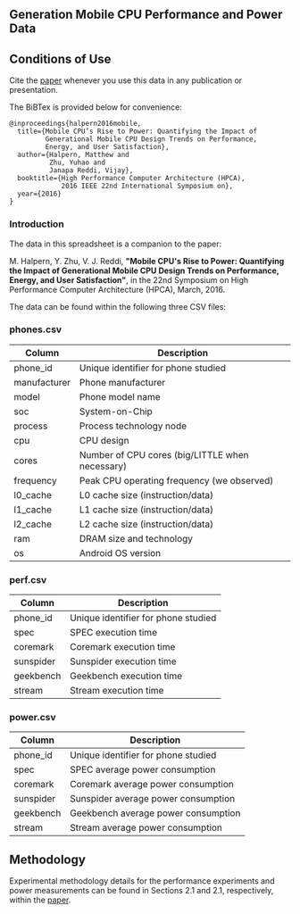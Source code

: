## Generation Mobile CPU Performance and Power Data

## Conditions of Use

Cite the [paper](http://ieeexplore.ieee.org/document/7446054/) whenever you use this data in any publication or presentation.

The BiBTex is provided below for convenience:

```
@inproceedings{halpern2016mobile,
  title={Mobile CPU’s Rise to Power: Quantifying the Impact of
         Generational Mobile CPU Design Trends on Performance,
         Energy, and User Satisfaction},
  author={Halpern, Matthew and
          Zhu, Yuhao and
          Janapa Reddi, Vijay},
  booktitle={High Performance Computer Architecture (HPCA),
             2016 IEEE 22nd International Symposium on},
  year={2016}
}
```

### Introduction

The data in this spreadsheet is a companion to the paper:

M. Halpern, Y. Zhu, V. J. Reddi, **"Mobile CPU's Rise to Power: Quantifying the Impact of Generational Mobile CPU Design Trends on Performance, Energy, and User Satisfaction"**, in the 22nd
Symposium on High Performance Computer Architecture (HPCA), March, 2016.

The data can be found within the following three CSV files:

### phones.csv

| Column       | Description                                     |
|--------------|-------------------------------------------------|
| phone_id     | Unique identifier for phone studied             |
| manufacturer | Phone manufacturer                              |
| model        | Phone model name                                |
| soc          | System-on-Chip                                  |
| process      | Process technology node                         |
| cpu          | CPU design                                      |
| cores        | Number of CPU cores (big/LITTLE when necessary) |
| frequency    | Peak CPU operating frequency (we observed)      |
| l0_cache     | L0 cache size (instruction/data)                |
| l1_cache     | L1 cache size (instruction/data)                |
| l2_cache     | L2 cache size (instruction/data)                |
| ram          | DRAM size and technology                        |
| os           | Android OS version                              |

### perf.csv

| Column       | Description                                  |
|--------------|----------------------------------------------|
| phone_id     | Unique identifier for phone studied          |
| spec         | SPEC execution time                          |
| coremark     | Coremark execution time                      |
| sunspider    | Sunspider execution time                     |
| geekbench    | Geekbench execution time                     |
| stream       | Stream execution time                        |

### power.csv

| Column       | Description                                  |
|--------------|----------------------------------------------|
| phone_id     | Unique identifier for phone studied          |
| spec         | SPEC average power consumption               |
| coremark     | Coremark average power consumption           |
| sunspider    | Sunspider average power consumption          |
| geekbench    | Geekbench average power consumption          |
| stream       | Stream average power consumption             |

## Methodology

Experimental methodology details for the performance experiments and power
measurements can be found in Sections 2.1  and 2.1, respectively, within the [paper](http://ieeexplore.ieee.org/document/7446054/).
